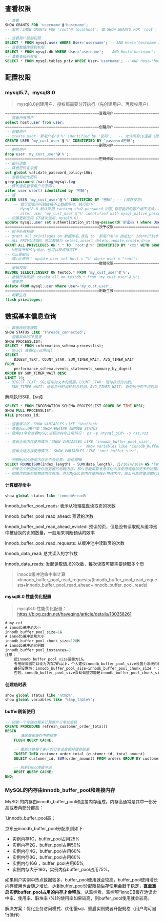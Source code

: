 ## 查看权限

```sql
-- 查看
SHOW GRANTS FOR 'username'@'hostname';
-- 案例：SHOW GRANTS FOR 'root'@'localhost'; 或 SHOW GRANTS FOR 'root';

-- 查看用户级别权限
SELECT * FROM mysql.user WHERE User='username'; -- AND Host='hostname';
-- 查看数据库级别权限
SELECT * FROM mysql.db WHERE User='username'; -- AND Host='hostname';
-- 查看表级别权限
SELECT * FROM mysql.tables_priv WHERE User='username'; -- AND Host='hostname';
```

## 配置权限

### mysql5.7、mysql8.0

> mysql8.0创建用户、授权都需要分开执行（先创建用户、再授权用户）

```sql
===========================================查看用户=====================================================
-- 查看所有用户
select host,user from user;
===========================================创建用户=====================================================
-- 创建用户
-- create user '新用户名'@'%' identified by '密码';   -- 允许所有ip连接（用通配符%表示）
CREATE USER 'my_cust_user'@'%' IDENTIFIED BY 'password密码';
===========================================删除用户=====================================================
-- 删除用户
drop user 'my_cust_user'@'%';
===========================================密码修改=====================================================
-- 密码调整
-- 降低密码复杂度
set global validate_password_policy=LOW;
-- 查看初始化密码
grep password /var/log/mysql.log
-- 修改当前登录用户的密码；
alter user user() identified by '密码';
-- 或
ALTER USER 'my_cust_user'@'%' IDENTIFIED BY '密码'; -- (推荐使用)
	-- 提示因密码问题链接不上数据库时，执行如下: 
	-- Mysql8.0 默认采用 caching-sha2-password 加密,有可能旧的客户端不支持，可改为 mysql_native_password;
	-- alter user 'my_cust_user'@'%' identified with mysql_native_password by '密码';
-- 设置更新密码（不建议使用、mysql8.0）
update mysql.user set authentication_string=password('新密码') where User='my_cust_user' and Host='%';
===========================================授予权限=====================================================
-- 授予所有权限 
-- grant all privileges on 数据库名.表名 to '新用户名'@'指定ip' identified by '用户密码' ;
-- ALL PRIVILEGES 可以替换为 select,insert,delete,update,create,drop
GRANT ALL PRIVILEGES ON *.* TO 'root'@'%' IDENTIFIED BY 'xxx' WITH GRANT OPTION;
-- %是指所有的ip地址，也可以换成指定IP
-- xxx是密码
-- 或sql修改： update user set host = "%" where user = "root";
===========================================撤销权限=====================================================
-- 撤销权限 
REVOKE SELECT,INSERT ON testdb.* FROM 'my_cust_user'@'%';
-- 撤销所有权限：revoke all on testdb.* from 'my_cust_user'@'%'; 
-- 或使用  
delete FROM mysql.user Where User='my_cust_user';
===========================================刷新生效=====================================================
-- 刷新生效
flush privileges;
```

## 数据基本信息查询

```sql
-- 数据线程连接数
SHOW STATUS LIKE 'Threads_connected';
-- 查看具体的IP连接
SHOW PROCESSLIST;
SELECT * FROM information_schema.processlist;
-- mysql 查看cpu占用sql
SELECT 
    DIGEST_TEXT, COUNT_STAR, SUM_TIMER_WAIT, AVG_TIMER_WAIT 
FROM 
    performance_schema.events_statements_summary_by_digest 
ORDER BY SUM_TIMER_WAIT DESC  
LIMIT 10;
-- DIGEST_TEXT: SQL语句的文本的摘要。COUNT_STAR: 语句执行的次数。
-- SUM_TIMER_WAIT: 语句执行时消耗的总时间。AVG_TIMER_WAIT: 语句执行的平均时间
```



解除执行SQL【sql】

```sql
SELECT * FROM INFORMATION_SCHEMA.PROCESSLIST ORDER BY TIME DESC;
SHOW FULL PROCESSLIST;
KILL process_id;

-- 查看缓冲区：SHOW VARIABLES LIKE '%buffer%'
-- 查看InnoDB引擎：SHOW ENGINE INNODB STATUS
-- 使用ps命令查看MySQL进程的内存占用情况： ps -p <mysql_pid> -o rss,vsz

-- 查询全局内存使用情况：SHOW VARIABLES LIKE 'innodb_buffer_pool_size';   
								 --  show variables like 'innodb_buffer_pool%';
-- 查询会话内存使用情况： SHOW VARIABLES LIKE 'sort_buffer_size';

-- 判断MySQL使用内存会不会过高: 单位是MB
SELECT ROUND(SUM(index_length) + SUM(data_length), 2)/1024/1024 AS 'Total Memory Usage (MB)'FROM information_schema.TABLES WHERE table_schema NOT IN ('information_schema', 'mysql');
-- 如果这个数值接近你服务器的物理内存，那么可能需要考虑优化内存使用或增加更多的物理内存。
-- 如果你的服务器物理内存有限，并且MySQL的内存使用接近物理内存，那么可能需要调整MySQL的配置，减少innodb_buffer_pool_size、减少max_connections等，或者禁用查询缓存

```

#### 计算缓存命中

```sql
show global status like 'innodb%read%'
```

Innodb_buffer_pool_reads: 表示从物理磁盘读取页的次数

Innodb_buffer_pool_read_ahead: 预读的次数

Innodb_buffer_pool_read_ahead_evicted: 预读的页，但是没有读取就从缓冲池中被替换的页的数量，一般用来判断预读的效率

Innodb_buffer_pool_read_requests: 从缓冲池中读取页的次数

Innodb_data_read: 总共读入的字节数

Innodb_data_reads: 发起读取请求的次数，每次读取可能需要读取多个页

> Innodb缓冲池命中率计算=Innodb_buffer_pool_read_requests/(Innodb_buffer_pool_read_requests+Innodb_buffer_pool_read_ahead+Innodb_buffer_pool_reads)

#### mysql8.0 性能优化配置

> mysql8.0 性能优化配置： https://blog.csdn.net/haveqing/article/details/130358261

```sql
# my.cnf
# innodb缓冲池大小
innodb_buffer_pool_size=1G
# innodb缓冲池块大小
innodb_buffer_pool_chunk_size=128M
# innodb缓冲池实例数
innodb_buffer_pool_instances=8
注意：
	把innodb_buffer_pool_size设置为1G。
	专用服务器可以设为内存70%以上，个人建议innodb_buffer_pool_size设置为系统内存的50%。
	最好设置为：innodb_buffer_pool_size=innodb_buffer_pool_chunk_size * innodb_buffer_pool_instances.
	否则，innodb_buffer_pool_size自动调整可能是innodb_buffer_pool_chunk_size * innodb_buffer_pool_instances的两倍
```



#### 创建临时表

```sql
show global status like '%tmp%';
show global variables like '%tmp_table%';
```

#### buffer刷新使用

```sql
-- 创建一个存储过程来计算客户订单总金额
CREATE PROCEDURE refresh_customer_order_total()
BEGIN
    -- 清除查询缓存中的结果
    FLUSH QUERY CACHE;
    
    -- 重新计算每个客户的订单总金额并缓存结果
    INSERT INTO customer_order_total (customer_id, total_amount)
    SELECT customer_id, SUM(order_amount) FROM orders GROUP BY customer_id;
    
    -- 刷新InnoDB缓冲池
    RESET QUERY CACHE;
END;
```



### MySQL的内存由innodb_buffer_pool和连接内存

MySQL的内存由innodb_buffer_pool和连接内存组成，内存高通常是其中一部分高或者两部分都高：

1.innodb_buffer_pool高：

京东云innodb_buffer_pool分配原则如下:

- 实例内存1G，buffer_pool占用25%
- 实例内存2G，buffer_pool占用50%
- 实例内存4G，buffer_pool占用60%
- 实例内存8G，buffer_pool占用60%
- 实例内存16G ，buffer_pool占用65%,
- 实例内存大于16G，实例内存buffer_pool占用75%。

如果用户实例中热点数据较多，buffer_pool使用就会较高，buffer_pool使用增长内存使用也会随之增长，达到buffer_pool分配限额后存使用会趋于稳定，**直至重启实例buffer_pool占用的内存才会释放**。从监控看，监控项“InnoDB缓存池读命中率、使用率、脏块率 (%)的使用率如果较高，则buffer_pool使用就会较高。

解决方案：优化业务访问模式、优化慢sql、重启实例或者升配规格（用户均可自行操作）

